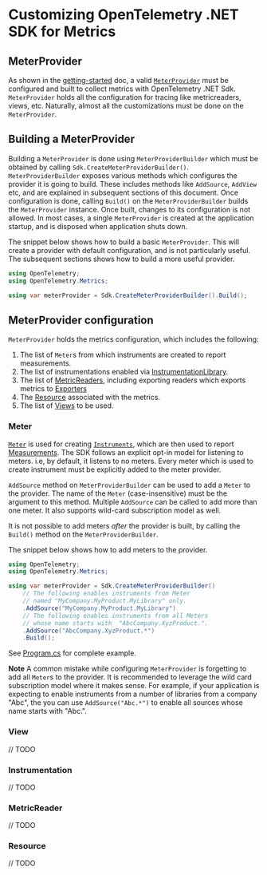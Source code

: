 # Customizing OpenTelemetry .NET SDK for Metrics

## MeterProvider

As shown in the [getting-started](../getting-started/README.md) doc, a valid
[`MeterProvider`](https://github.com/open-telemetry/opentelemetry-specification/blob/main/specification/metrics/sdk.md#meterprovider)
must be configured and built to collect metrics with OpenTelemetry .NET Sdk.
`MeterProvider` holds all the configuration for tracing like metricreaders,
views, etc. Naturally, almost all the customizations must be done on the
`MeterProvider`.

## Building a MeterProvider

Building a `MeterProvider` is done using `MeterProviderBuilder` which must be
obtained by calling `Sdk.CreateMeterProviderBuilder()`. `MeterProviderBuilder`
exposes various methods which configures the provider it is going to build.
These includes methods like `AddSource`, `AddView` etc, and are explained in
subsequent sections of this document. Once configuration is done, calling
`Build()` on the `MeterProviderBuilder` builds the `MeterProvider` instance.
Once built, changes to its configuration is not allowed. In most cases, a single
`MeterProvider` is created at the application startup, and is disposed when
application shuts down.

The snippet below shows how to build a basic `MeterProvider`. This will create a
provider with default configuration, and is not particularly useful. The
subsequent sections shows how to build a more useful provider.

```csharp
using OpenTelemetry;
using OpenTelemetry.Metrics;

using var meterProvider = Sdk.CreateMeterProviderBuilder().Build();
```

## MeterProvider configuration

`MeterProvider` holds the metrics configuration, which includes the following:

1. The list of `Meter`s from which instruments are created to report
   measurements.
2. The list of instrumentations enabled via
   [InstrumentationLibrary](https://github.com/open-telemetry/opentelemetry-specification/blob/main/specification/glossary.md#instrumentation-library).
3. The list of
   [MetricReaders](https://github.com/open-telemetry/opentelemetry-specification/blob/main/specification/metrics/sdk.md#metricreader),
   including exporting readers which exports metrics to
   [Exporters](https://github.com/open-telemetry/opentelemetry-specification/blob/main/specification/metrics/sdk.md#metricexporter)
4. The
   [Resource](https://github.com/open-telemetry/opentelemetry-specification/blob/main/specification/resource/sdk.md)
   associated with the metrics.
5. The list of
   [Views](https://github.com/open-telemetry/opentelemetry-specification/blob/main/specification/metrics/sdk.md#view)
   to be used.

### Meter

[`Meter`](https://github.com/open-telemetry/opentelemetry-specification/blob/main/specification/metrics/api.md#meter)
is used for creating
[`Instruments`](https://github.com/open-telemetry/opentelemetry-specification/blob/main/specification/metrics/api.md#instrument),
which are then used to report
[Measurements](https://github.com/open-telemetry/opentelemetry-specification/blob/main/specification/metrics/api.md#measurement).
The SDK follows an explicit opt-in model for listening to meters. i.e, by
default, it listens to no meters. Every meter which is used to create instrument
must be explicitly added to the meter provider.

`AddSource` method on `MeterProviderBuilder` can be used to add a `Meter` to the
provider. The name of the `Meter` (case-insensitive) must be the argument to
this method. Multiple `AddSource` can be called to add more than one meter. It
also supports wild-card subscription model as well.

It is not possible to add meters *after* the provider is built, by calling the
`Build()` method on the `MeterProviderBuilder`.

The snippet below shows how to add meters to the provider.

```csharp
using OpenTelemetry;
using OpenTelemetry.Metrics;

using var meterProvider = Sdk.CreateMeterProviderBuilder()
    // The following enables instruments from Meter
    // named "MyCompany.MyProduct.MyLibrary" only.
    .AddSource("MyCompany.MyProduct.MyLibrary")
    // The following enables instruments from all Meters
    // whose name starts with  "AbcCompany.XyzProduct.".
    .AddSource("AbcCompany.XyzProduct.*")
    .Build();
```

See [Program.cs](./Program.cs) for complete example.

**Note**
A common mistake while configuring `MeterProvider` is forgetting to add all
`Meter`s to the provider. It is recommended to leverage the wild card
subscription model where it makes sense. For example, if your application is
expecting to enable instruments from a number of libraries from a company "Abc",
the you can use `AddSource("Abc.*")` to enable all sources whose name starts
with "Abc.".

### View

// TODO

### Instrumentation

// TODO

### MetricReader

// TODO

### Resource

// TODO

